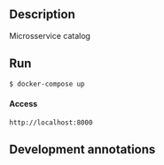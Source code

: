 ## Description

Microsservice catalog

## Run

```bash
$ docker-compose up
```

#### Access

```
http://localhost:8000
```

## Development annotations 
